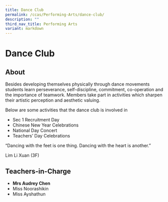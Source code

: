 ```yaml
---
title: Dance Club
permalink: /ccas/Performing-Arts/dance-club/
description: ""
third_nav_title: Performing Arts
variant: markdown
---
```

# Dance Club

## **About**

Besides developing themselves physically through dance movements students learn perseverance, self-discipline, commitment, co-operation and the importance of teamwork. Members take part in activities which sharpen their artistic perception and aesthetic valuing.

Below are some activities that the dance club is involved in

*   Sec 1 Recruitment Day
*   Chinese New Year Celebrations
*   National Day Concert
*   Teachers’ Day Celebrations

“Dancing with the feet is one thing. Dancing with the heart is another.”

Lim Li Xuan (3F)

## **Teachers-in-Charge**

*   **Mrs Audrey Chen**
*   Miss Noorashikin
*   Miss Ayshathun